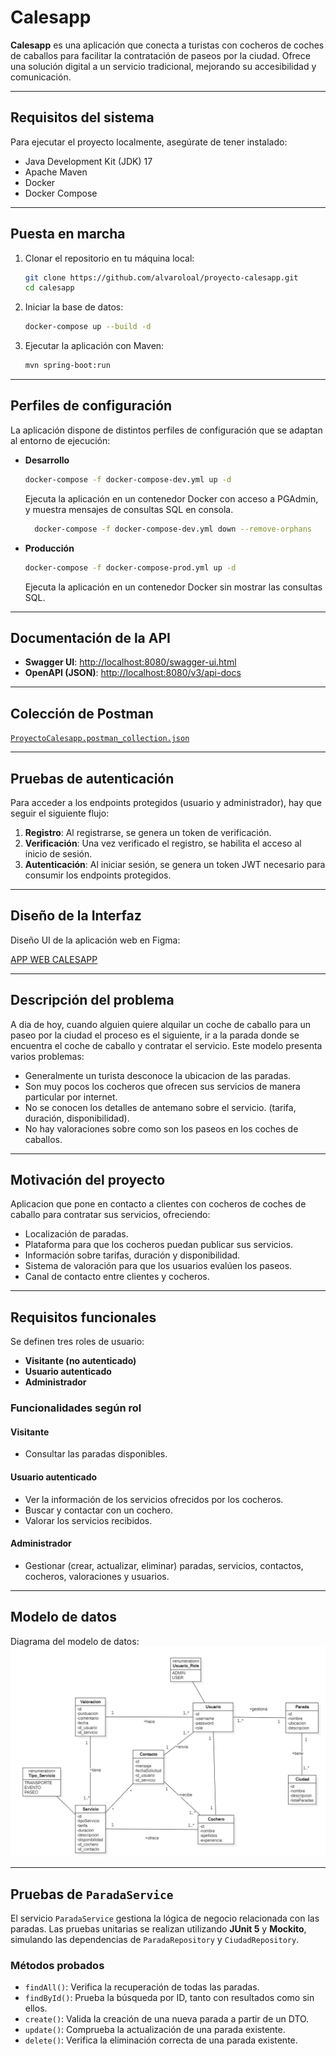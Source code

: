 # Calesapp

**Calesapp** es una aplicación que conecta a turistas con cocheros de coches de caballos para facilitar la contratación de paseos por la ciudad. Ofrece una solución digital a un servicio tradicional, mejorando su accesibilidad y comunicación.

---

## Requisitos del sistema

Para ejecutar el proyecto localmente, asegúrate de tener instalado:

- Java Development Kit (JDK) 17  
- Apache Maven  
- Docker  
- Docker Compose  

---

## Puesta en marcha

1. Clonar el repositorio en tu máquina local:
   ```bash
   git clone https://github.com/alvaroloal/proyecto-calesapp.git
   cd calesapp
   ```

2. Iniciar la base de datos:
   ```bash
   docker-compose up --build -d
   ```

3. Ejecutar la aplicación con Maven:
   ```bash
   mvn spring-boot:run
   ```

---

## Perfiles de configuración

La aplicación dispone de distintos perfiles de configuración que se adaptan al entorno de ejecución:

- **Desarrollo**
  ```bash
  docker-compose -f docker-compose-dev.yml up -d
  ```
  Ejecuta la aplicación en un contenedor Docker con acceso a PGAdmin, y muestra mensajes de consultas SQL en consola.

   ```bash
     docker-compose -f docker-compose-dev.yml down --remove-orphans
  ```
- **Producción**
  ```bash
  docker-compose -f docker-compose-prod.yml up -d
  ```
  Ejecuta la aplicación en un contenedor Docker sin mostrar las consultas SQL.

---

## Documentación de la API

- **Swagger UI**: [http://localhost:8080/swagger-ui.html](http://localhost:8080/swagger-ui.html)  
- **OpenAPI (JSON)**: [http://localhost:8080/v3/api-docs](http://localhost:8080/v3/api-docs)

---

## Colección de Postman

[`ProyectoCalesapp.postman_collection.json`](docs/ProyectoCalesapp.postman_collection.json)

---

## Pruebas de autenticación

Para acceder a los endpoints protegidos (usuario y administrador), hay que seguir el siguiente flujo:

1. **Registro**: Al registrarse, se genera un token de verificación.
2. **Verificación**: Una vez verificado el registro, se habilita el acceso al inicio de sesión.
3. **Autenticación**: Al iniciar sesión, se genera un token JWT necesario para consumir los endpoints protegidos.

---

## Diseño de la Interfaz

Diseño UI de la aplicación web en Figma:

[APP WEB CALESAPP](https://www.figma.com/design/j4B1QGaIhNnBDOHB3CKBqm/Calesa?node-id=0-1&t=THystnwQQcP75NMc-1)

---

## Descripción del problema

A dia de hoy, cuando alguien quiere alquilar un coche de caballo para un paseo por la ciudad el proceso es el siguiente, ir a la parada donde se encuentra el coche de caballo y contratar el servicio. 
Este modelo presenta varios problemas:

- Generalmente un turista desconoce la ubicacion de las paradas.
- Son muy pocos los cocheros que ofrecen sus servicios de manera particular por internet.
- No se conocen los detalles de antemano sobre el servicio. (tarifa, duración, disponibilidad).
- No hay valoraciones sobre como son los paseos en los coches de caballos.

---

## Motivación del proyecto

Aplicacion que pone en contacto a clientes con cocheros de coches de caballo para contratar sus servicios, ofreciendo:

- Localización de paradas.
- Plataforma para que los cocheros puedan publicar sus servicios.
- Información sobre tarifas, duración y disponibilidad.
- Sistema de valoración para que los usuarios evalúen los paseos.
- Canal de contacto entre clientes y cocheros.

---

## Requisitos funcionales

Se definen tres roles de usuario:

- **Visitante (no autenticado)**  
- **Usuario autenticado**  
- **Administrador**

### Funcionalidades según rol

#### Visitante
- Consultar las paradas disponibles.

#### Usuario autenticado
- Ver la información de los servicios ofrecidos por los cocheros.
- Buscar y contactar con un cochero.
- Valorar los servicios recibidos.

#### Administrador
- Gestionar (crear, actualizar, eliminar) paradas, servicios, contactos, cocheros, valoraciones y usuarios.

---

## Modelo de datos

Diagrama del modelo de datos:  
![Modelo de datos](docs/modelo-de-datos.png)

---

## Pruebas de `ParadaService`

El servicio `ParadaService` gestiona la lógica de negocio relacionada con las paradas. Las pruebas unitarias se realizan utilizando **JUnit 5** y **Mockito**, simulando las dependencias de `ParadaRepository` y `CiudadRepository`.

### Métodos probados

- `findAll()`: Verifica la recuperación de todas las paradas.
- `findById()`: Prueba la búsqueda por ID, tanto con resultados como sin ellos.
- `create()`: Valida la creación de una nueva parada a partir de un DTO.
- `update()`: Comprueba la actualización de una parada existente.
- `delete()`: Verifica la eliminación correcta de una parada existente.
